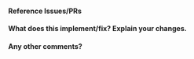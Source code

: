 <!--
Thank you for opening a pull request! Please ensure you have taken a look at
the contribution guidelines: https://github.com/adap/flower/blob/main/CONTRIBUTING.md

Does the documentation need to be updated?
See: https://flower.dev/docs/writing-documentation.html

Does the changelog need to be updated?
See: https://github.com/adap/flower/blob/main/doc/source/changelog.rst
-->

#### Reference Issues/PRs

<!--
Please use keywords (e.g., Fixes) to create a link to the issues or pull requests
you resolved.

Example: Fixes #123. See also #456 and #789.
-->

#### What does this implement/fix? Explain your changes.

<!--
Explain why this PR is needed and what kind of changes have you done.

Example: The variable `rnd` could be interpreted as an abbreviation of *random*, to improve clarity it was renamed to `server_round`.
-->

#### Any other comments?

<!--
Please be aware that it may take some time until the maintainers can review the PR.
If you have an urgent request or question please use the Flower Slack channel.
The Slack channel is really active and contributors respond pretty fast. 

We value your contribution and are aware of the time you put into this PR.
Therefore, thank you for your contribution. 
-->
